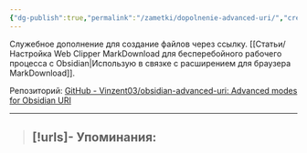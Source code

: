 ```yaml
---
{"dg-publish":true,"permalink":"/zametki/dopolnenie-advanced-uri/","created":"2024-07-10 01:28"}
---
```


Служебное дополнение для создание файлов через ссылку. [[Статьи/Настройка Web Clipper MarkDownload для бесперебойного рабочего процесса с Obsidian\|Использую в связке с расширением для браузера MarkDownload]].

Репозиторий: [GitHub - Vinzent03/obsidian-advanced-uri: Advanced modes for Obsidian URI](https://github.com/Vinzent03/obsidian-advanced-uri)

---
> [!urls]- Упоминания:
> - 